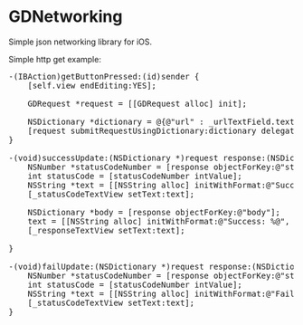 GDNetworking
============

Simple json networking library for iOS.


Simple http get example:

<pre>
-(IBAction)getButtonPressed:(id)sender {
    [self.view endEditing:YES];
    
    GDRequest *request = [[GDRequest alloc] init];
    
    NSDictionary *dictionary = @{@"url" : _urlTextField.text, @"method" : @"GET"};
    [request submitRequestUsingDictionary:dictionary delegate:self];
}

-(void)successUpdate:(NSDictionary *)request response:(NSDictionary *)response {
    NSNumber *statusCodeNumber = [response objectForKey:@"statusCode"];
    int statusCode = [statusCodeNumber intValue];
    NSString *text = [[NSString alloc] initWithFormat:@"Success: %d", statusCode];
    [_statusCodeTextView setText:text];
    
    NSDictionary *body = [response objectForKey:@"body"];
    text = [[NSString alloc] initWithFormat:@"Success: %@", body];
    [_responseTextView setText:text];
    
}

-(void)failUpdate:(NSDictionary *)request response:(NSDictionary *)response error:(NSError *)error {
    NSNumber *statusCodeNumber = [response objectForKey:@"statusCode"];
    int statusCode = [statusCodeNumber intValue];
    NSString *text = [[NSString alloc] initWithFormat:@"Fail: %d", statusCode];
    [_statusCodeTextView setText:text];
}

</pre>

